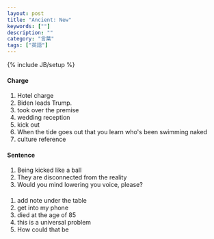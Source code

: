 ```yaml
---
layout: post
title: "Ancient: New"
keywords: [""]
description: ""
category: "言葉"
tags: ["英語"]
---
```

{% include JB/setup %}


#### Charge
1. Hotel charge
2. Biden leads Trump.
3. took over the premise
4. wedding reception
5. kick out
6. When the tide goes out that you learn who's been swimming naked
7. culture reference


#### Sentence
1. Being kicked like a ball
2. They are disconnected from the reality
3. Would you mind lowering you voice, please?



####
1. add note under the table
2. get into my phone
3. died at the age of 85
4. this is a universal problem
5. How could that be

